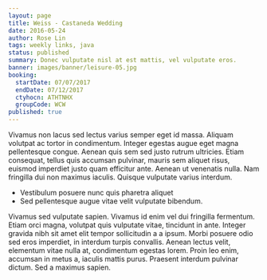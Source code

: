```yaml
---
layout: page
title: Weiss - Castaneda Wedding
date: 2016-05-24
author: Rose Lin
tags: weekly links, java
status: published
summary: Donec vulputate nisl at est mattis, vel vulputate eros.
banner: images/banner/leisure-05.jpg
booking:
  startDate: 07/07/2017
  endDate: 07/12/2017
  ctyhocn: ATHTNHX
  groupCode: WCW
published: true
---
```

Vivamus non lacus sed lectus varius semper eget id massa. Aliquam volutpat ac tortor in condimentum. Integer egestas augue eget magna pellentesque congue. Aenean quis sem sed justo rutrum ultricies. Etiam consequat, tellus quis accumsan pulvinar, mauris sem aliquet risus, euismod imperdiet justo quam efficitur ante. Aenean ut venenatis nulla. Nam fringilla dui non maximus iaculis. Quisque vulputate varius interdum.

* Vestibulum posuere nunc quis pharetra aliquet
* Sed pellentesque augue vitae velit vulputate bibendum.

Vivamus sed vulputate sapien. Vivamus id enim vel dui fringilla fermentum. Etiam orci magna, volutpat quis vulputate vitae, tincidunt in ante. Integer gravida nibh sit amet elit tempor sollicitudin a a ipsum. Morbi posuere odio sed eros imperdiet, in interdum turpis convallis. Aenean lectus velit, elementum vitae nulla at, condimentum egestas lorem. Proin leo enim, accumsan in metus a, iaculis mattis purus. Praesent interdum pulvinar dictum. Sed a maximus sapien.
